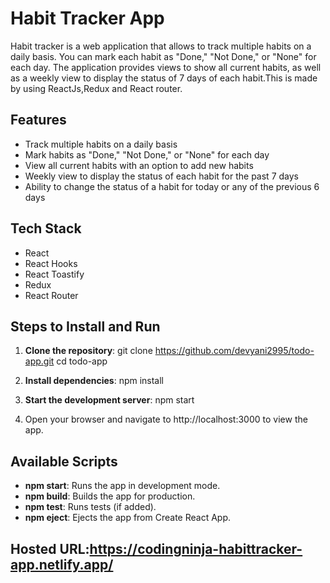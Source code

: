 # Habit Tracker App
Habit tracker is a web application that allows to track multiple habits on a daily basis. You can mark each habit as "Done," "Not Done," or "None" for each day. The application provides views to show all current habits, as well as a weekly view to display the status of 7 days of each habit.This is made by using ReactJs,Redux and React router.

## Features

- Track multiple habits on a daily basis
- Mark habits as "Done," "Not Done," or "None" for each day
- View all current habits with an option to add new habits
- Weekly view to display the status of each habit for the past 7 days
- Ability to change the status of a habit for today or any of the previous 6 days

## Tech Stack

- React
- React Hooks
- React Toastify
- Redux
- React Router


## Steps to Install and Run

1. **Clone the repository**:
   git clone https://github.com/devyani2995/todo-app.git
   cd todo-app

2. **Install dependencies**:
   npm install

3. **Start the development server**:
   npm start

4. Open your browser and navigate to http://localhost:3000 to view the app.

## Available Scripts

- **npm start**: Runs the app in development mode.
- **npm build**: Builds the app for production.
- **npm test**: Runs tests (if added).
- **npm eject**: Ejects the app from Create React App.

## Hosted URL:https://codingninja-habittracker-app.netlify.app/
